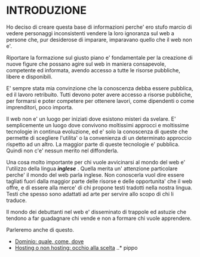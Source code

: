 # INTRODUZIONE

Ho deciso di creare questa base di informazioni perche' ero stufo marcio di vedere personaggi inconsistenti vendere la loro ignoranza sul web a persone che, pur desiderose di imparare, imparavano quello che il web non e'.

Riportare la formazione sul giusto piano e' fondamentale per la creazione di nuove figure che possano agire sul web in maniera consapevole, competente ed informata, avendo accesso a tutte le risorse pubbliche, libere e disponibili.

E' sempre stata mia convinzione che la conoscenza debba essere pubblica, ed il lavoro retribuito. Tutti devono poter avere accesso a risorse pubbliche, per formarsi e poter competere per ottenere lavori, come dipendenti o come imprenditori, poco importa.

Il web non e' un luogo per iniziati dove esistono misteri da svelare. E' semplicemente un luogo dove convivono moltissimi approcci e moltissime tecnologie in continua evoluzione, ed e' solo la conoscenza di queste che permette di scegliere l'utilita' o la convenienza di un determinato approccio rispetto ad un altro. La maggior parte di queste tecnologie e' pubblica. Quindi non c'e' nessun merito nel diffonderla.

Una cosa molto importante per chi vuole avvicinarsi al mondo del web e' l'utilizzo della lingua ***inglese*** . Quella merita un' attenzione particolare perche' il mondo del web parla inglese. Non conoscerla vuol dire essere tagliati fuori dalla maggior parte delle risorse e delle opportunita' che il web offre, e di essere alla merce' di chi propone testi tradotti nella nostra lingua. Testi che spesso sono adattati ad arte per servire allo scopo di chi li traduce.

Il mondo dei debuttanti nel web e' disseminato di trappole ed astuzie che tendono a far guadagnare chi vende e non a formare chi vuole apprendere.

Parleremo anche di questo.


* [Dominio: quale, come, dove](https://github.com/Massimoivaldi/summa/blob/master/dominio.md)
* [Hosting o non hosting: occhio alla scelta](https://github.com/Massimoivaldi/summa/blob/master/hosting.md)
..* pippo

